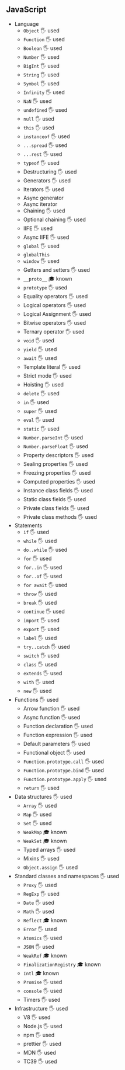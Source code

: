 ## JavaScript

- Language
  - `Object` 🖐️ used
  - `Function` 🖐️ used
  - `Boolean` 🖐️ used
  - `Number` 🖐️ used
  - `BigInt` 🖐️ used
  - `String` 🖐️ used
  - `Symbol` 🖐️ used
  - `Infinity` 🖐️ used
  - `NaN` 🖐️ used
  - `undefined` 🖐️ used
  - `null` 🖐️ used
  - `this` 🖐️ used
  - `instanceof` 🖐️ used
  - `...spread` 🖐️ used
  - `...rest` 🖐️ used
  - `typeof` 🖐️ used
  - Destructuring 🖐️ used
  - Generators 🖐️ used
  - Iterators 🖐️ used
  - Async generator
  - Async iterator
  - Chaining 🖐️ used
  - Optional chaining 🖐️ used
  - IIFE 🖐️ used
  - Async IIFE 🖐️ used
  - `global` 🖐️ used
  - `globalThis`
  - `window` 🖐️ used
  - Getters and setters 🖐️ used
  - `__proto__` 🎓 known
  - `prototype` 🖐️ used
  - Equality operators 🖐️ used
  - Logical operators 🖐️ used
  - Logical Assignment 🖐️ used
  - Bitwise operators 🖐️ used
  - Ternary operator 🖐️ used
  - `void` 🖐️ used
  - `yield` 🖐️ used
  - `await` 🖐️ used
  - Template literal 🖐️ used
  - Strict mode 🖐️ used
  - Hoisting 🖐️ used
  - `delete` 🖐️ used
  - `in` 🖐️ used
  - `super` 🖐️ used
  - `eval` 🖐️ used
  - `static` 🖐️ used
  - `Number.parseInt` 🖐️ used
  - `Number.parseFloat` 🖐️ used
  - Property descriptors 🖐️ used
  - Sealing properties 🖐️ used
  - Freezing properties 🖐️ used
  - Computed properties 🖐️ used
  - Instance class fields 🖐️ used
  - Static class fields 🖐️ used
  - Private class fields 🖐️ used
  - Private class methods 🖐️ used
- Statements
  - `if` 🖐️ used
  - `while` 🖐️ used
  - `do..while` 🖐️ used
  - `for` 🖐️ used
  - `for..in` 🖐️ used
  - `for..of` 🖐️ used
  - `for await` 🖐️ used
  - `throw` 🖐️ used
  - `break` 🖐️ used
  - `continue` 🖐️ used
  - `import` 🖐️ used
  - `export` 🖐️ used
  - `label` 🖐️ used
  - `try..catch` 🖐️ used
  - `switch` 🖐️ used
  - `class` 🖐️ used
  - `extends` 🖐️ used
  - `with` 🖐️ used
  - `new` 🖐️ used
- Functions 🖐️ used
  - Arrow function 🖐️ used
  - Async function 🖐️ used
  - Function declaration 🖐️ used
  - Function expression 🖐️ used
  - Default parameters 🖐️ used
  - Functional object 🖐️ used
  - `Function.prototype.call` 🖐️ used
  - `Function.prototype.bind` 🖐️ used
  - `Function.prototype.apply` 🖐️ used
  - `return` 🖐️ used
- Data structures 🖐️ used
  - `Array` 🖐️ used
  - `Map` 🖐️ used
  - `Set` 🖐️ used
  - `WeakMap` 🎓 known
  - `WeakSet` 🎓 known
  - Typed arrays 🖐️ used
  - Mixins 🖐️ used
  - `Object.assign` 🖐️ used
- Standard classes and namespaces 🖐️ used
  - `Proxy` 🖐️ used
  - `RegExp` 🖐️ used
  - `Date` 🖐️ used
  - `Math` 🖐️ used
  - `Reflect` 🎓 known
  - `Error` 🖐️ used
  - `Atomics` 🖐️ used
  - `JSON` 🖐️ used
  - `WeakRef` 🎓 known
  - `FinalizationRegistry` 🎓 known
  - `Intl` 🎓 known
  - `Promise` 🖐️ used
  - `console` 🖐️ used
  - Timers 🖐️ used
- Infrastructure 🖐️ used
  - V8 🖐️ used
  - Node.js 🖐️ used
  - npm 🖐️ used
  - prettier 🖐️ used
  - MDN 🖐️ used
  - TC39 🖐️ used
